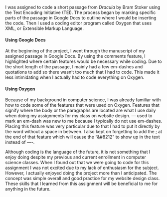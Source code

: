 I was assigned to code a short passage from _Dracula_ by Bram Stoker using the Text Encoding Initiative (TEI). The process began by marking specific parts of the passage in 
Google Docs to outline where I would be inserting the code. Then I used a coding editor program called Oxygen that uses XML, or Extensible Markup Language. 

#### Using Google Docs

At the beginning of the project, I went through the manuscript of my assigned passage in Google Docs. By using the comments feature, I highlighted where certain features would be 
necessary while coding. Due to the short length of the passage, I mainly had a few em-dashes and quotations to add so there wasn’t too much that I had to code. This made it less 
intimidating when I actually had to code everything on Oxygen.

#### Using Oxygen

Because of my background in computer science, I was already familiar with how to code some of the features that were used on Oxygen. Features that signify where the body or the paragraphs are located are what I use daily when doing my assignments for my class on website design. &#8212; used to mark an em-dash was new to me because I typically do not use em-dashes. Placing this feature was very particular due to that I had to put it directly by the word without a space in between. I also kept on forgetting to add the ; at the end of that feature which will cause the “&#8212” to show up in the text instead of —-.

Although coding is the language of the future, it is not something that I enjoy doing despite my previous and current enrollment in computer science classes. When I found out that we were going to code for this assignment I was not excited due to my lack of enthusiasm for the subject. However, I actually enjoyed doing the project more than I anticipated. The concept was simple overall and good practice for my website design class. These skills that I learned from this assignment will be beneficial to me for anything in the future.
